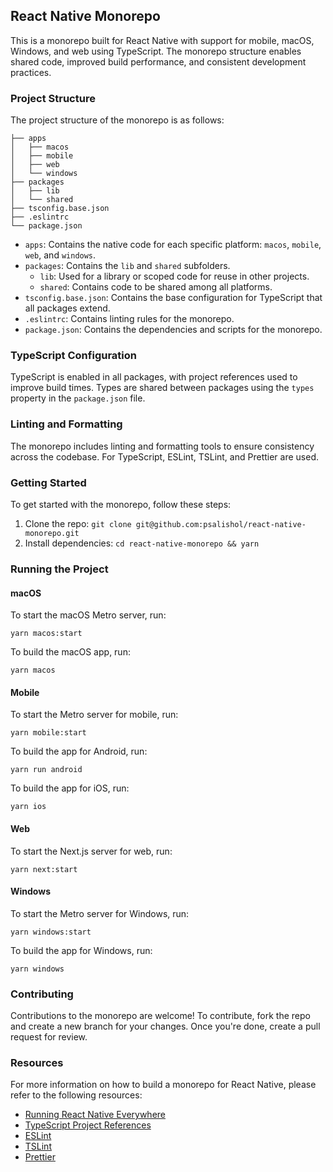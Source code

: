 ## React Native Monorepo

This is a monorepo built for React Native with support for mobile, macOS, Windows, and web using TypeScript. The monorepo structure enables shared code, improved build performance, and consistent development practices.

### Project Structure

The project structure of the monorepo is as follows:

```
├── apps
│   ├── macos
│   ├── mobile
│   ├── web
│   └── windows
├── packages
│   ├── lib
│   └── shared
├── tsconfig.base.json
├── .eslintrc
└── package.json
```

- `apps`: Contains the native code for each specific platform: `macos`, `mobile`, `web`, and `windows`.
- `packages`: Contains the `lib` and `shared` subfolders.
  - `lib`: Used for a library or scoped code for reuse in other projects.
  - `shared`: Contains code to be shared among all platforms.
- `tsconfig.base.json`: Contains the base configuration for TypeScript that all packages extend.
- `.eslintrc`: Contains linting rules for the monorepo.
- `package.json`: Contains the dependencies and scripts for the monorepo.

### TypeScript Configuration

TypeScript is enabled in all packages, with project references used to improve build times. Types are shared between packages using the `types` property in the `package.json` file.

### Linting and Formatting

The monorepo includes linting and formatting tools to ensure consistency across the codebase. For TypeScript, ESLint, TSLint, and Prettier are used.

### Getting Started

To get started with the monorepo, follow these steps:

1. Clone the repo: `git clone git@github.com:psalishol/react-native-monorepo.git`
2. Install dependencies: `cd react-native-monorepo && yarn`

### Running the Project

#### macOS

To start the macOS Metro server, run:

```
yarn macos:start
```

To build the macOS app, run:

```
yarn macos
```


#### Mobile

To start the Metro server for mobile, run:

```
yarn mobile:start
```


To build the app for Android, run:

```
yarn run android
```

To build the app for iOS, run:

```
yarn ios
```


#### Web

To start the Next.js server for web, run:

```
yarn next:start
```


#### Windows

To start the Metro server for Windows, run:

```
yarn windows:start
```


To build the app for Windows, run:

```
yarn windows
```


### Contributing

Contributions to the monorepo are welcome! To contribute, fork the repo and create a new branch for your changes. Once you're done, create a pull request for review.

### Resources

For more information on how to build a monorepo for React Native, please refer to the following resources:

- [Running React Native Everywhere](https://mmazzarolo.com/blog/2021-09-11-running-react-native-everywhere/)
- [TypeScript Project References](https://www.typescriptlang.org/docs/handbook/project-references.html)
- [ESLint](https://eslint.org/)
- [TSLint](https://palantir.github.io/tslint/)
- [Prettier](https://prettier.io/)
